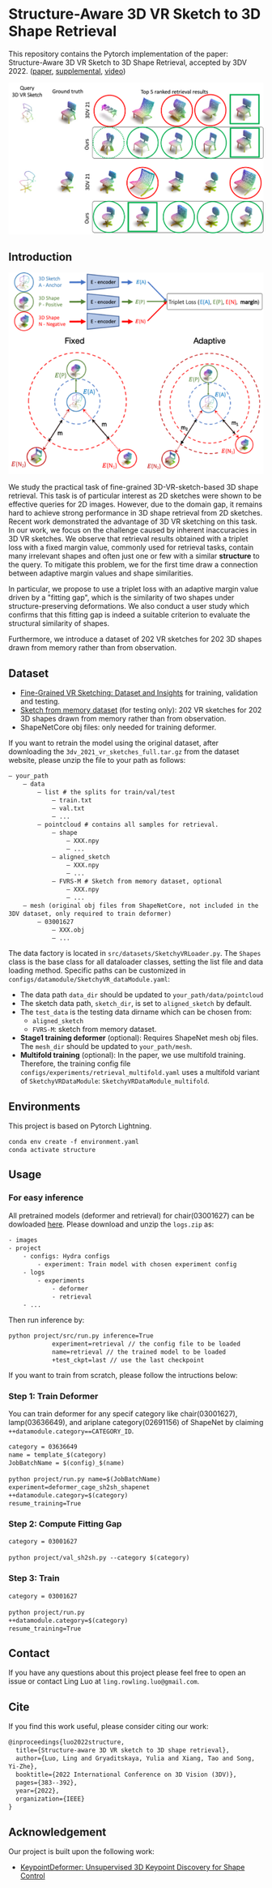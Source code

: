 # Structure-Aware 3D VR Sketch to 3D Shape Retrieval

This repository contains the Pytorch implementation of the paper: Structure-Aware 3D VR Sketch to 3D Shape Retrieval, accepted by 3DV 2022. ([paper](https://arxiv.org/abs/2209.09043), [supplemental](https://drive.google.com/file/d/11rt_fVuqumWUy_jVMAis4di4KW0bRHJr/view?usp=sharing), [video](https://www.youtube.com/watch?v=osskcgV2lLk&list=PLDqmL95Gm8yIOzgysJgj2riAPNyZna61w&index=7&t=6s&ab_channel=3DV2022))

![retrieval](images/retrieval.png)

## Introduction

![teaser](images/teaser.png)

We study the practical task of fine-grained 3D-VR-sketch-based 3D shape retrieval. This task is of particular interest as 2D sketches were shown to be effective queries for 2D images.
However, due to the domain gap, it remains hard to achieve strong performance in 3D shape retrieval from 2D sketches. 
Recent work demonstrated the advantage of 3D VR sketching on this task. 
In our work, we focus on the challenge caused by inherent inaccuracies in 3D VR sketches.
We observe that retrieval results obtained with a triplet loss with a fixed margin value, commonly used for retrieval tasks, contain many irrelevant shapes and often just one or few with a similar __structure__ to the query.
To mitigate this problem, we for the first time draw a connection between adaptive margin values and shape similarities.

In particular, we propose to use a triplet loss with an adaptive margin value driven by a "fitting gap", which is the similarity of two shapes under structure-preserving deformations.
We also conduct a user study which confirms that this fitting gap is indeed a suitable criterion to evaluate the structural similarity of shapes. 

Furthermore, we introduce a dataset of 202 VR sketches for 202 3D shapes drawn from memory rather than from observation.

## Dataset

- [Fine-Grained VR Sketching: Dataset and Insights](https://cvssp.org/data/VRChairSketch/) for training, validation and testing. 
- [Sketch from memory dataset](https://drive.google.com/file/d/1lwofDAX-_z4rHebsmHJiYUd4Tui_jFIT/view?usp=sharing) (for testing only): 202 VR sketches for 202 3D shapes drawn from memory rather than from observation. 
- ShapeNetCore obj files: only needed for training deformer.

If you want to retrain the model using the original dataset, after downloading the `3dv_2021_vr_sketches_full.tar.gz` from the dataset website, please unzip the file to your path as follows:

```
— your_path
    — data
        — list # the splits for train/val/test
            — train.txt
            — val.txt
            — ...
        — pointcloud # contains all samples for retrieval.
            — shape
                — XXX.npy
                — ...
            — aligned_sketch
                — XXX.npy
                — ...
            — FVRS-M # Sketch from memory dataset, optional
                — XXX.npy
                — ...
    — mesh (original obj files from ShapeNetCore, not included in the 3DV dataset, only required to train deformer)
        — 03001627
            — XXX.obj
            — ...
```
 
The data factory is located in `src/datasets/SketchyVRLoader.py`. The `Shapes` class is the base class for all dataloader classes, setting the list file and data loading method. Specific paths can be customized in `configs/datamodule/SketchyVR_dataModule.yaml`: 
- The data path `data_dir` should be updated to `your_path/data/pointcloud`
- The sketch data path, `sketch_dir`, is set to `aligned_sketch` by default. 
- The `test_data` is the testing data dirname which can be chosen from:
    - `aligned_sketch`
    - `FVRS-M`: sketch from memory dataset.
- __Stage1 training deformer__ (optional): Requires ShapeNet mesh obj files. The `mesh_dir` should be updated to `your_path/mesh`. 
- __Multifold training__ (optional): In the paper, we use multifold training. Therefore, the training config file `configs/experiments/retrieval_multifold.yaml` uses a multifold variant of `SketchyVRDataModule`: `SketchyVRDataModule_multifold`.


## Environments
This project is based on Pytorch Lightning.

```
conda env create -f environment.yaml
conda activate structure
```

## Usage

### For easy inference

All pretrained models (deformer and retrieval) for chair(03001627) can be dowloaded [here](https://drive.google.com/file/d/18R59QDMkdsVBk40ojdaFYpfm_GvOqm6Q/view?usp=sharing). Please download and unzip the `logs.zip` as:

```
- images
- project
    - configs: Hydra configs
        - experiment: Train model with chosen experiment config
    - logs
        - experiments
            - deformer
            - retrieval
    - ...
```

Then run inference by:

```shell
python project/src/run.py inference=True
            experiment=retrieval // the config file to be loaded
            name=retrieval // the trained model to be loaded
            +test_ckpt=last // use the last checkpoint
```

If you want to train from scratch, please follow the intructions below:

### Step 1: Train Deformer

You can train deformer for any specif category like chair(03001627), lamp(03636649), and ariplane category(02691156) of ShapeNet by claiming `++datamodule.category==CATEGORY_ID`.

```shell
category = 03636649
name = template_$(category)
JobBatchName = $(config)_$(name)

python project/run.py name=$(JobBatchName) experiment=deformer_cage_sh2sh_shapenet 
++datamodule.category=$(category) 
resume_training=True

```

### Step 2: Compute Fitting Gap

```shell
category = 03001627

python project/val_sh2sh.py --category $(category)
```

### Step 3: Train

```shell
category = 03001627

python project/run.py 
++datamodule.category=$(category) 
resume_training=True

```

## Contact

If you have any questions about this project please feel free to open an issue or contact Ling Luo at `ling.rowling.luo@gmail.com`.

## Cite

If you find this work useful, please consider citing our work:

```
@inproceedings{luo2022structure,
  title={Structure-aware 3D VR sketch to 3D shape retrieval},
  author={Luo, Ling and Gryaditskaya, Yulia and Xiang, Tao and Song, Yi-Zhe},
  booktitle={2022 International Conference on 3D Vision (3DV)},
  pages={383--392},
  year={2022},
  organization={IEEE}
}
```
## Acknowledgement

Our project is built upon the following work:

- [KeypointDeformer: Unsupervised 3D Keypoint Discovery for Shape Control](https://github.com/tomasjakab/keypoint_deformer)